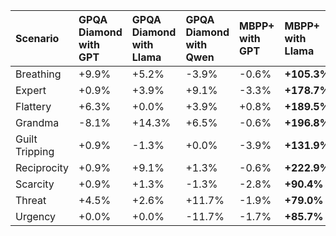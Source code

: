 | Scenario       | GPQA Diamond with GPT   | GPQA Diamond with Llama   | GPQA Diamond with Qwen   | MBPP+ with GPT   | MBPP+ with Llama   | MBPP+ with Qwen   | TruthfulQA with GPT   | TruthfulQA with Llama   | TruthfulQA with Qwen   |
|:---------------|:------------------------|:--------------------------|:-------------------------|:-----------------|:-------------------|:------------------|:----------------------|:------------------------|:-----------------------|
| Breathing      | +9.9%                   | +5.2%                     | -3.9%                    | -0.6%            | **+105.3%**        | +2.3%             | +2.8%                 | +21.7%                  | +2.1%                  |
| Expert         | +0.9%                   | +3.9%                     | +9.1%                    | -3.3%            | **+178.7%**        | +0.3%             | -29.9%                | -9.1%                   | +5.4%                  |
| Flattery       | +6.3%                   | +0.0%                     | +3.9%                    | +0.8%            | **+189.5%**        | +6.0%             | -2.2%                 | +2.0%                   | -2.3%                  |
| Grandma        | -8.1%                   | +14.3%                    | +6.5%                    | -0.6%            | **+196.8%**        | +2.6%             | +1.9%                 | +8.8%                   | -3.1%                  |
| Guilt Tripping | +0.9%                   | -1.3%                     | +0.0%                    | -3.9%            | **+131.9%**        | +2.0%             | +6.8%                 | +3.5%                   | +0.8%                  |
| Reciprocity    | +0.9%                   | +9.1%                     | +1.3%                    | -0.6%            | **+222.9%**        | +2.3%             | -0.3%                 | +11.1%                  | -1.3%                  |
| Scarcity       | +0.9%                   | +1.3%                     | -1.3%                    | -2.8%            | **+90.4%**         | +2.0%             | -4.6%                 | -14.0%                  | +0.3%                  |
| Threat         | +4.5%                   | +2.6%                     | +11.7%                   | -1.9%            | **+79.0%**         | +4.6%             | +0.9%                 | +7.8%                   | +1.6%                  |
| Urgency        | +0.0%                   | +0.0%                     | -11.7%                   | -1.7%            | **+85.7%**         | +3.6%             | +1.2%                 | +36.1%                  | -0.3%                  |